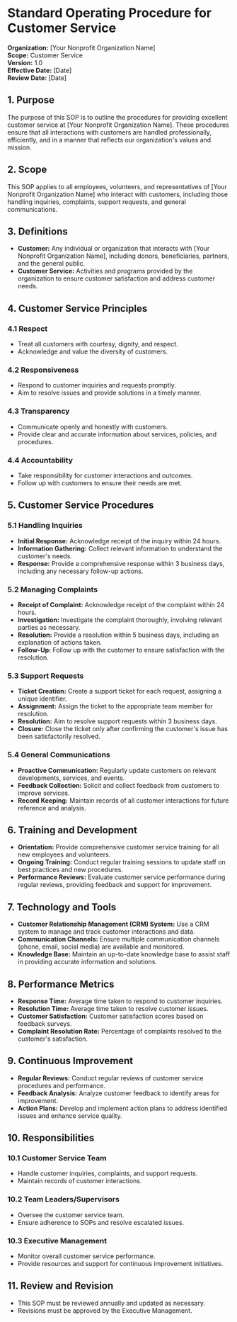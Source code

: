 # Standard Operating Procedure for Customer Service

**Organization:** [Your Nonprofit Organization Name]  
**Scope:** Customer Service  
**Version:** 1.0  
**Effective Date:** [Date]  
**Review Date:** [Date]

## 1. Purpose

The purpose of this SOP is to outline the procedures for providing excellent customer service at [Your Nonprofit Organization Name]. These procedures ensure that all interactions with customers are handled professionally, efficiently, and in a manner that reflects our organization's values and mission.

## 2. Scope

This SOP applies to all employees, volunteers, and representatives of [Your Nonprofit Organization Name] who interact with customers, including those handling inquiries, complaints, support requests, and general communications.

## 3. Definitions

- **Customer:** Any individual or organization that interacts with [Your Nonprofit Organization Name], including donors, beneficiaries, partners, and the general public.
- **Customer Service:** Activities and programs provided by the organization to ensure customer satisfaction and address customer needs.

## 4. Customer Service Principles

### 4.1 Respect

- Treat all customers with courtesy, dignity, and respect.
- Acknowledge and value the diversity of customers.

### 4.2 Responsiveness

- Respond to customer inquiries and requests promptly.
- Aim to resolve issues and provide solutions in a timely manner.

### 4.3 Transparency

- Communicate openly and honestly with customers.
- Provide clear and accurate information about services, policies, and procedures.

### 4.4 Accountability

- Take responsibility for customer interactions and outcomes.
- Follow up with customers to ensure their needs are met.

## 5. Customer Service Procedures

### 5.1 Handling Inquiries

- **Initial Response:** Acknowledge receipt of the inquiry within 24 hours.
- **Information Gathering:** Collect relevant information to understand the customer's needs.
- **Response:** Provide a comprehensive response within 3 business days, including any necessary follow-up actions.

### 5.2 Managing Complaints

- **Receipt of Complaint:** Acknowledge receipt of the complaint within 24 hours.
- **Investigation:** Investigate the complaint thoroughly, involving relevant parties as necessary.
- **Resolution:** Provide a resolution within 5 business days, including an explanation of actions taken.
- **Follow-Up:** Follow up with the customer to ensure satisfaction with the resolution.

### 5.3 Support Requests

- **Ticket Creation:** Create a support ticket for each request, assigning a unique identifier.
- **Assignment:** Assign the ticket to the appropriate team member for resolution.
- **Resolution:** Aim to resolve support requests within 3 business days.
- **Closure:** Close the ticket only after confirming the customer's issue has been satisfactorily resolved.

### 5.4 General Communications

- **Proactive Communication:** Regularly update customers on relevant developments, services, and events.
- **Feedback Collection:** Solicit and collect feedback from customers to improve services.
- **Record Keeping:** Maintain records of all customer interactions for future reference and analysis.

## 6. Training and Development

- **Orientation:** Provide comprehensive customer service training for all new employees and volunteers.
- **Ongoing Training:** Conduct regular training sessions to update staff on best practices and new procedures.
- **Performance Reviews:** Evaluate customer service performance during regular reviews, providing feedback and support for improvement.

## 7. Technology and Tools

- **Customer Relationship Management (CRM) System:** Use a CRM system to manage and track customer interactions and data.
- **Communication Channels:** Ensure multiple communication channels (phone, email, social media) are available and monitored.
- **Knowledge Base:** Maintain an up-to-date knowledge base to assist staff in providing accurate information and solutions.

## 8. Performance Metrics

- **Response Time:** Average time taken to respond to customer inquiries.
- **Resolution Time:** Average time taken to resolve customer issues.
- **Customer Satisfaction:** Customer satisfaction scores based on feedback surveys.
- **Complaint Resolution Rate:** Percentage of complaints resolved to the customer's satisfaction.

## 9. Continuous Improvement

- **Regular Reviews:** Conduct regular reviews of customer service procedures and performance.
- **Feedback Analysis:** Analyze customer feedback to identify areas for improvement.
- **Action Plans:** Develop and implement action plans to address identified issues and enhance service quality.

## 10. Responsibilities

### 10.1 Customer Service Team

- Handle customer inquiries, complaints, and support requests.
- Maintain records of customer interactions.

### 10.2 Team Leaders/Supervisors

- Oversee the customer service team.
- Ensure adherence to SOPs and resolve escalated issues.

### 10.3 Executive Management

- Monitor overall customer service performance.
- Provide resources and support for continuous improvement initiatives.

## 11. Review and Revision

- This SOP must be reviewed annually and updated as necessary.
- Revisions must be approved by the Executive Management.